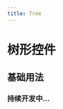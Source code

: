 ```yaml
---
title: Tree
---
```

# 树形控件
## 基础用法
<ClientOnly>
  <collapse-demo-1></collapse-demo-1>
</ClientOnly>

### 持续开发中... 